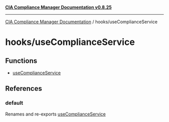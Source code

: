 [**CIA Compliance Manager Documentation v0.8.25**](../../README.md)

***

[CIA Compliance Manager Documentation](../../modules.md) / hooks/useComplianceService

# hooks/useComplianceService

## Functions

- [useComplianceService](functions/useComplianceService.md)

## References

### default

Renames and re-exports [useComplianceService](functions/useComplianceService.md)
